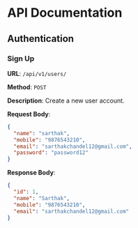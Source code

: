 # API Documentation

## Authentication

### Sign Up

**URL**: `/api/v1/users/`

**Method**: `POST`

**Description**: Create a new user account.

**Request Body**:
```json
{
  "name": "sarthak",
  "mobile": "9876543210",
  "email": "sarthakchandel12@gmail.com",
  "password": "password12"
}
```

**Response Body**:
```json
{
  "id": 1,
  "name": "Sarthak",
  "mobile": "9876543210",
  "email": "sarthakchandel12@gmail.com"
}
```
